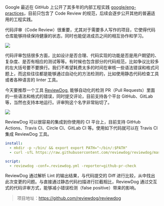 Google 最近在 GitHub 上公开了其多年的内部工程实践 [google/eng-practices](https://github.com/google/eng-practices)，目前只包含了 Code Review 的规范，后续会逐步公开其他的普遍适用的工程实践。

代码评审（Code Review）很重要，尤其对于需要多人写作的项目，它使得代码仓库能够持续保持健康的状态，同时也能促进成员之间的相互协作和学习。

![](../images/code_review_looks_for.png)

代码评审包括很多方面，比如设计是否合理、代码实现的功能是否是用户期望的、复杂度、是否有相应的测试等等。有时候也包含部分的代码规范，比如争议比较多的左大括号要不要换行。我们不希望耗费太多的时间在审核一些语法错误和格式问题上，而这些往往都是能够通过自动化的方法检测的，比如使用静态代码检查工具或者各种语言的 linter 工具。

今天要推荐一个工具 [ReviewDog](https://github.com/reviewdog/reviewdog), 能够自动化的检测 PR（Pull Requests）里面的一些语法和格式的错误，同时提交评论，目前支持各个平台 GitHub、GitLab 等，当然也支持本地运行。评审狗这个名字非常贴切了。 

![](https://user-images.githubusercontent.com/3797062/41810718-f91bc540-773d-11e8-8598-fbc09ce9b1c7.png)

ReviewDog 可以很容易的集成到你使用的 CI 平台上，目前支持 GitHub Actions、Travis CI、Circle CI、GitLab CI 等。使用如下代码就可以在 Travis CI 集成 ReviewDog 工具。

```yaml
install:
  - mkdir -p ~/bin/ && export export PATH="~/bin/:$PATH"
  - curl -sfL https://raw.githubusercontent.com/reviewdog/reviewdog/master/install.sh| sh -s -- -b ~/bin

script:
  - reviewdog -conf=.reviewdog.yml -reporter=github-pr-check
```

ReviewDog 通过解析 Lint 的输出结果，与代码提交的 Diff 进行比较，从中找出此次变更的问题。与直接通过静态代码扫描进行拦截相比，ReviewDog 通过交互式的代码评审方式，能够减小错误检测（false positive）带来的影响。

> 项目地址：https://github.com/reviewdog/reviewdog

